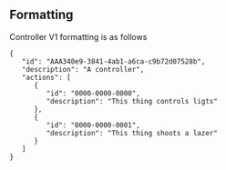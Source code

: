 ## Formatting

Controller V1 formatting is as follows
```
{
   "id": "AAA340e9-3841-4ab1-a6ca-c9b72d07528b",
   "description": "A controller",
   "actions": [
      {
         "id": "0000-0000-0000",
         "description": "This thing controls ligts"
      },
      {
         "id": "0000-0000-0001",
         "description": "This thing shoots a lazer"
      }
   ]
}
```